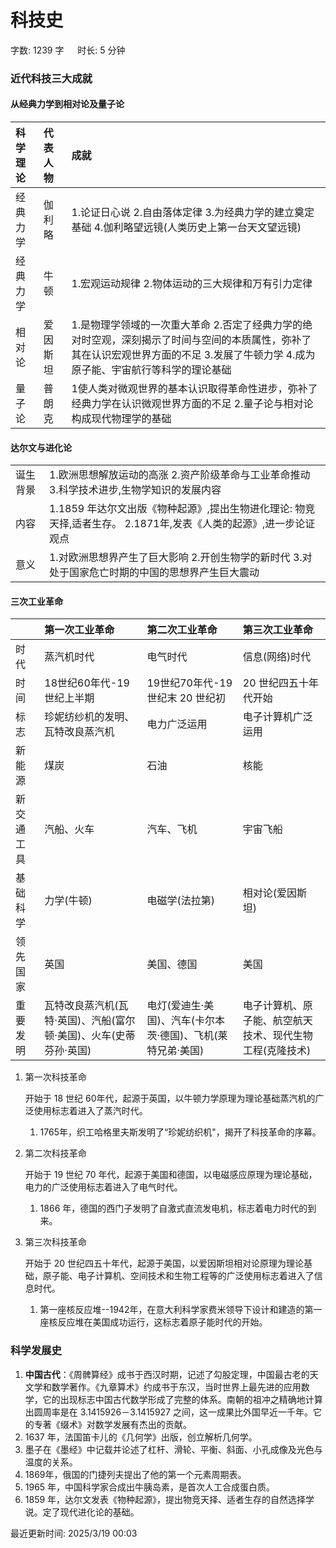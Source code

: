 # 科技史[](https://sakib.local/常识判断/科技篇/科技史.html#科技史)

 字数: 1239 字   时长: 5 分钟

### 近代科技三大成就[](https://sakib.local/常识判断/科技篇/科技史.html#近代科技三大成就)

#### 从经典力学到相对论及量子论[](https://sakib.local/常识判断/科技篇/科技史.html#从经典力学到相对论及量子论)

| 科学理论 | 代表人物 | 成就                                                         |
| :------- | :------- | :----------------------------------------------------------- |
| 经典力学 | 伽利略   | 1.论证日心说 2.自由落体定律 3.为经典力学的建立奠定基础 4.伽利略望远镜(人类历史上第一台天文望远镜) |
| 经典力学 | 牛顿     | 1.宏观运动规律 2.物体运动的三大规律和万有引力定律            |
| 相对论   | 爱因斯坦 | 1.是物理学领域的一次重大革命 2.否定了经典力学的绝对时空观，深刻揭示了时间与空间的本质属性，弥补了其在认识宏观世界方面的不足 3.发展了牛顿力学 4.成为原子能、宇宙航行等科学的理论基础 |
| 量子论   | 普朗克   | 1使人类对微观世界的基本认识取得革命性进步，弥补了经典力学在认识微观世界方面的不足 2.量子论与相对论构成现代物理学的基础 |

#### 达尔文与进化论[](https://sakib.local/常识判断/科技篇/科技史.html#达尔文与进化论)

|          |                                                              |
| :------- | :----------------------------------------------------------- |
| 诞生背景 | 1.欧洲思想解放运动的高涨 2.资产阶级革命与工业革命推动 3.科学技术进步,生物学知识的发展内容 |
| 内容     | 1.1859 年达尔文出版《物种起源》,提出生物进化理论: 物竞天择,适者生存。 2.1871年,发表《人类的起源》,进一步论证观点 |
| 意义     | 1.对欧洲思想界产生了巨大影响 2.开创生物学的新时代 3.对处于国家危亡时期的中国的思想界产生巨大震动 |

#### 三次工业革命[](https://sakib.local/常识判断/科技篇/科技史.html#三次工业革命)

|            | 第一次工业革命                                               | 第二次工业革命                                              | 第三次工业革命                                           |
| :--------- | :----------------------------------------------------------- | :---------------------------------------------------------- | :------------------------------------------------------- |
| 时代       | 蒸汽机时代                                                   | 电气时代                                                    | 信息(网络)时代                                           |
| 时间       | 18世纪60年代-19世纪上半期                                    | 19世纪70年代-19世纪末 20 世纪初                             | 20 世纪四五十年代开始                                    |
| 标志       | 珍妮纺纱机的发明、瓦特改良蒸汽机                             | 电力广泛运用                                                | 电子计算机广泛运用                                       |
| 新能源     | 煤炭                                                         | 石油                                                        | 核能                                                     |
| 新交通工具 | 汽船、火车                                                   | 汽车、飞机                                                  | 宇宙飞船                                                 |
| 基础科学   | 力学(牛顿)                                                   | 电磁学(法拉第)                                              | 相对论(爱因斯坦)                                         |
| 领先国家   | 英国                                                         | 美国、德国                                                  | 美国                                                     |
| 重要发明   | 瓦特改良蒸汽机(瓦特·英国)、汽船(富尔顿·美国)、火车(史蒂芬孙·英国) | 电灯(爱迪生·美国)、汽车(卡尔本茨·德国)、飞机(莱特兄弟·美国) | 电子计算机、原子能、航空航天技术、现代生物工程(克隆技术) |

1. 第一次科技革命

   开始于 18 世纪 60年代，起源于英国，以牛顿力学原理为理论基础蒸汽机的广泛使用标志着进入了蒸汽时代。

   1. 1765年，织工哈格里夫斯发明了“珍妮纺织机"，揭开了科技革命的序幕。

2. 第二次科技革命

   开始于 19 世纪 70 年代，起源于美国和德国，以电磁感应原理为理论基础，电力的广泛使用标志着进入了电气时代。

   1. 1866 年，德国的西门子发明了自激式直流发电机，标志着电力时代的到来。

3. 第三次科技革命

   开始于 20 世纪四五十年代，起源于美国，以爱因斯坦相对论原理为理论基础，原子能、电子计算机、空间技术和生物工程等的广泛使用标志着进入了信息时代。

   1. 第一座核反应堆--1942年，在意大利科学家费米领导下设计和建造的第一座核反应堆在美国成功运行，这标志着原子能时代的开始。

### 科学发展史[](https://sakib.local/常识判断/科技篇/科技史.html#科学发展史)

1. **中国古代**：《周髀算经》成书于西汉时期，记述了勾股定理，中国最古老的天文学和数学著作。《九章算术》约成书于东汉，当时世界上最先进的应用数学，它的出现标志中国古代数学形成了完整的体系。南朝的祖冲之精确地计算出圆周率是在 3.1415926－3.1415927 之间，这一成果比外国早近一千年。它的专著《缀术》对数学发展有杰出的贡献。
2. 1637 年，法国笛卡儿的《几何学》出版，创立解析几何学。
3. 墨子在《墨经》中记载并论述了杠杆、滑轮、平衡、斜面、小孔成像及光色与温度的关系。
4. 1869年，俄国的门捷列夫提出了他的第一个元素周期表。
5. 1965 年，中国科学家合成出牛胰岛素，是首次人工合成蛋白质。
6. 1859 年，达尔文发表《物种起源》，提出物竞天择、适者生存的自然选择学说。定了现代进化论的基础。



最近更新时间: 2025/3/19 00:03
